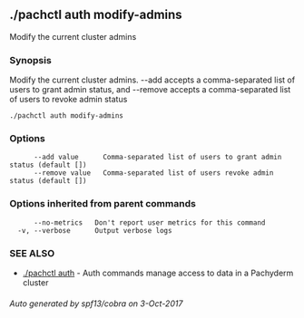 ## ./pachctl auth modify-admins

Modify the current cluster admins

### Synopsis


Modify the current cluster admins. --add accepts a comma-separated list of users to grant admin status, and --remove accepts a comma-separated list of users to revoke admin status

```
./pachctl auth modify-admins
```

### Options

```
      --add value      Comma-separated list of users to grant admin status (default [])
      --remove value   Comma-separated list of users revoke admin status (default [])
```

### Options inherited from parent commands

```
      --no-metrics   Don't report user metrics for this command
  -v, --verbose      Output verbose logs
```

### SEE ALSO
* [./pachctl auth](./pachctl_auth.md)	 - Auth commands manage access to data in a Pachyderm cluster

###### Auto generated by spf13/cobra on 3-Oct-2017
